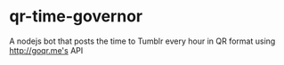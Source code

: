 # qr-time-governor
A nodejs bot that posts the time to Tumblr every hour in QR format using http://goqr.me's API

